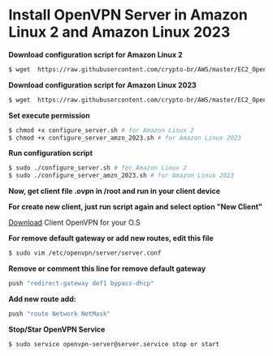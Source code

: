 # Install OpenVPN Server in Amazon Linux 2 and Amazon Linux 2023

**Download configuration script for Amazon Linux 2**
```sh
$ wget  https://raw.githubusercontent.com/crypto-br/AWS/master/EC2_OpenVPN_Server/configure_server.sh
```
**Download configuration script for Amazon Linux 2023**
```sh
$ wget  https://raw.githubusercontent.com/crypto-br/AWS/master/EC2_OpenVPN_Server/configure_server_amzn_2023.sh
```
**Set execute permission**
```sh
$ chmod +x configure_server.sh # for Amazon Linux 2
$ chmod +x configure_server_amzn_2023.sh # for Amazon Linux 2023
```
**Run configuration script**
```sh
$ sudo ./configure_server.sh # for Amazon Linux 2
$ sudo ./configure_server_amzn_2023.sh # for Amazon Linux 2023
```
**Now, get client file .ovpn in /root and run in your client device**

**For create new client, just run script again and select option "New Client"**

[Download](https://openvpn.net/community-downloads/) Client OpenVPN for your O.S

**For remove default gateway or add new routes, edit this file**
```sh
$ sudo vim /etc/openvpn/server/server.conf
```

**Remove or comment this line for remove default gateway**
```sh
push "redirect-gateway def1 bypass-dhcp"
```
**Add new route add:**
```sh
push "route Network NetMask"
```

**Stop/Star OpenVPN Service**
```sh
$ sudo service openvpn-server@server.service stop or start
```

